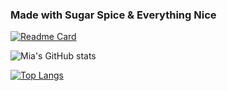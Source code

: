 
### Made with Sugar Spice & Everything Nice


[![Readme Card](https://github-readme-stats.vercel.app/api/pin/?username=miacarmen&repo=super-girly-notetaker)](https://github.com/Miacarmen/super_girly_note_taker)

![Mia's GitHub stats](https://github-readme-stats.vercel.app/api?username=miacarmen&show_icons=true&theme=shades-of-purple)


[![Top Langs](https://github-readme-stats.vercel.app/api/top-langs/?username=anuraghazra&layout=compact&theme=shades-of-purple)](https://github.com/anuraghazra/github-readme-stats)

